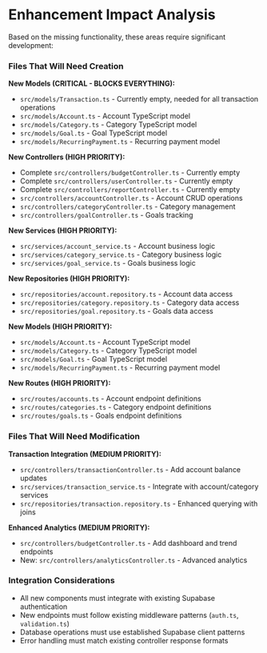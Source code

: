 # Enhancement Impact Analysis

Based on the missing functionality, these areas require significant development:

### Files That Will Need Creation

**New Models (CRITICAL - BLOCKS EVERYTHING):**
- `src/models/Transaction.ts` - Currently empty, needed for all transaction operations
- `src/models/Account.ts` - Account TypeScript model
- `src/models/Category.ts` - Category TypeScript model
- `src/models/Goal.ts` - Goal TypeScript model
- `src/models/RecurringPayment.ts` - Recurring payment model

**New Controllers (HIGH PRIORITY):**
- Complete `src/controllers/budgetController.ts` - Currently empty
- Complete `src/controllers/userController.ts` - Currently empty  
- Complete `src/controllers/reportController.ts` - Currently empty
- `src/controllers/accountController.ts` - Account CRUD operations
- `src/controllers/categoryController.ts` - Category management
- `src/controllers/goalController.ts` - Goals tracking

**New Services (HIGH PRIORITY):**
- `src/services/account_service.ts` - Account business logic
- `src/services/category_service.ts` - Category business logic  
- `src/services/goal_service.ts` - Goals business logic

**New Repositories (HIGH PRIORITY):**
- `src/repositories/account.repository.ts` - Account data access
- `src/repositories/category.repository.ts` - Category data access
- `src/repositories/goal.repository.ts` - Goals data access

**New Models (HIGH PRIORITY):**
- `src/models/Account.ts` - Account TypeScript model
- `src/models/Category.ts` - Category TypeScript model
- `src/models/Goal.ts` - Goal TypeScript model
- `src/models/RecurringPayment.ts` - Recurring payment model

**New Routes (HIGH PRIORITY):**
- `src/routes/accounts.ts` - Account endpoint definitions
- `src/routes/categories.ts` - Category endpoint definitions
- `src/routes/goals.ts` - Goals endpoint definitions

### Files That Will Need Modification

**Transaction Integration (MEDIUM PRIORITY):**
- `src/controllers/transactionController.ts` - Add account balance updates
- `src/services/transaction_service.ts` - Integrate with account/category services
- `src/repositories/transaction.repository.ts` - Enhanced querying with joins

**Enhanced Analytics (MEDIUM PRIORITY):**
- `src/controllers/budgetController.ts` - Add dashboard and trend endpoints
- New: `src/controllers/analyticsController.ts` - Advanced analytics

### Integration Considerations

- All new components must integrate with existing Supabase authentication
- New endpoints must follow existing middleware patterns (`auth.ts`, `validation.ts`)
- Database operations must use established Supabase client patterns
- Error handling must match existing controller response formats
